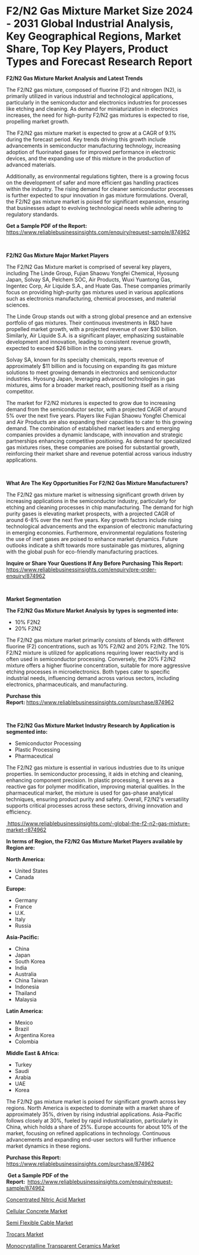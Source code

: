 <p><h1>F2/N2 Gas Mixture Market Size 2024 - 2031 Global Industrial Analysis, Key Geographical Regions, Market Share, Top Key Players, Product Types and Forecast Research Report</h1></p><p><strong>F2/N2 Gas Mixture Market Analysis and Latest Trends</strong></p>
<p><p>The F2/N2 gas mixture, composed of fluorine (F2) and nitrogen (N2), is primarily utilized in various industrial and technological applications, particularly in the semiconductor and electronics industries for processes like etching and cleaning. As demand for miniaturization in electronics increases, the need for high-purity F2/N2 gas mixtures is expected to rise, propelling market growth.</p><p>The F2/N2 gas mixture market is expected to grow at a CAGR of 9.1% during the forecast period. Key trends driving this growth include advancements in semiconductor manufacturing technology, increasing adoption of fluorinated gases for improved performance in electronic devices, and the expanding use of this mixture in the production of advanced materials.</p><p>Additionally, as environmental regulations tighten, there is a growing focus on the development of safer and more efficient gas handling practices within the industry. The rising demand for cleaner semiconductor processes is further expected to spur innovation in gas mixture formulations. Overall, the F2/N2 gas mixture market is poised for significant expansion, ensuring that businesses adapt to evolving technological needs while adhering to regulatory standards.</p></p>
<p><strong>Get a Sample PDF of the Report:&nbsp;</strong> <a href="https://www.reliablebusinessinsights.com/enquiry/request-sample/874962">https://www.reliablebusinessinsights.com/enquiry/request-sample/874962</a></p>
<p>&nbsp;</p>
<p><strong>F2/N2 Gas Mixture Major Market Players</strong></p>
<p><p>The F2/N2 Gas Mixture market is comprised of several key players, including The Linde Group, Fujian Shaowu Yongfei Chemical, Hyosung Japan, Solvay SA, Pelchem SOC, Air Products, Wuxi Yuantong Gas, Ingentec Corp, Air Liquide S.A., and Huate Gas. These companies primarily focus on providing high-purity gas mixtures used in various applications such as electronics manufacturing, chemical processes, and material sciences.</p><p>The Linde Group stands out with a strong global presence and an extensive portfolio of gas mixtures. Their continuous investments in R&D have propelled market growth, with a projected revenue of over $30 billion. Similarly, Air Liquide S.A. is a significant player, emphasizing sustainable development and innovation, leading to consistent revenue growth, expected to exceed $26 billion in the coming years.</p><p>Solvay SA, known for its specialty chemicals, reports revenue of approximately $11 billion and is focusing on expanding its gas mixture solutions to meet growing demands in electronics and semiconductor industries. Hyosung Japan, leveraging advanced technologies in gas mixtures, aims for a broader market reach, positioning itself as a rising competitor.</p><p>The market for F2/N2 mixtures is expected to grow due to increasing demand from the semiconductor sector, with a projected CAGR of around 5% over the next five years. Players like Fujian Shaowu Yongfei Chemical and Air Products are also expanding their capacities to cater to this growing demand. The combination of established market leaders and emerging companies provides a dynamic landscape, with innovation and strategic partnerships enhancing competitive positioning. As demand for specialized gas mixtures rises, these companies are poised for substantial growth, reinforcing their market share and revenue potential across various industry applications.</p></p>
<p>&nbsp;</p>
<p><strong>What Are The Key Opportunities For F2/N2 Gas Mixture Manufacturers?</strong></p>
<p><p>The F2/N2 gas mixture market is witnessing significant growth driven by increasing applications in the semiconductor industry, particularly for etching and cleaning processes in chip manufacturing. The demand for high purity gases is elevating market prospects, with a projected CAGR of around 6-8% over the next five years. Key growth factors include rising technological advancements and the expansion of electronic manufacturing in emerging economies. Furthermore, environmental regulations fostering the use of inert gases are poised to enhance market dynamics. Future outlooks indicate a shift towards more sustainable gas mixtures, aligning with the global push for eco-friendly manufacturing practices.</p></p>
<p><strong>Inquire or Share Your Questions If Any Before Purchasing This Report:</strong> <a href="https://www.reliablebusinessinsights.com/enquiry/pre-order-enquiry/874962">https://www.reliablebusinessinsights.com/enquiry/pre-order-enquiry/874962</a></p>
<p>&nbsp;</p>
<p><strong>Market Segmentation</strong></p>
<p><strong>The F2/N2 Gas Mixture Market Analysis by types is segmented into:</strong></p>
<p><ul><li>10% F2N2</li><li>20% F2N2</li></ul></p>
<p><p>The F2/N2 gas mixture market primarily consists of blends with different fluorine (F2) concentrations, such as 10% F2/N2 and 20% F2/N2. The 10% F2/N2 mixture is utilized for applications requiring lower reactivity and is often used in semiconductor processing. Conversely, the 20% F2/N2 mixture offers a higher fluorine concentration, suitable for more aggressive etching processes in microelectronics. Both types cater to specific industrial needs, influencing demand across various sectors, including electronics, pharmaceuticals, and manufacturing.</p></p>
<p><strong>Purchase this Report:&nbsp;</strong><a href="https://www.reliablebusinessinsights.com/purchase/874962">https://www.reliablebusinessinsights.com/purchase/874962</a></p>
<p>&nbsp;</p>
<p><strong>The F2/N2 Gas Mixture Market Industry Research by Application is segmented into:</strong></p>
<p><ul><li>Semiconductor Processing</li><li>Plastic Processing</li><li>Pharmaceutical</li></ul></p>
<p><p>The F2/N2 gas mixture is essential in various industries due to its unique properties. In semiconductor processing, it aids in etching and cleaning, enhancing component precision. In plastic processing, it serves as a reactive gas for polymer modification, improving material qualities. In the pharmaceutical market, the mixture is used for gas-phase analytical techniques, ensuring product purity and safety. Overall, F2/N2's versatility supports critical processes across these sectors, driving innovation and efficiency.</p></p>
<p><a href="https://www.reliablebusinessinsights.com/-global-the-f2-n2-gas-mixture-market-r874962">&nbsp;https://www.reliablebusinessinsights.com/-global-the-f2-n2-gas-mixture-market-r874962</a></p>
<p><strong>In terms of Region, the F2/N2 Gas Mixture Market Players available by Region are:</strong></p>
<p>
    <p> <strong> North America: </strong>
        <ul>
            <li>United States</li>
            <li>Canada</li>
        </ul>
        </p> 
    <p> <strong> Europe: </strong>
        <ul>
            <li>Germany</li>
            <li>France</li>
            <li>U.K.</li>
            <li>Italy</li>
            <li>Russia</li>
        </ul>
        </p> 
    <p> <strong> Asia-Pacific: </strong>
        <ul>
            <li>China</li>
            <li>Japan</li>
            <li>South Korea</li>
            <li>India</li>
            <li>Australia</li>
            <li>China Taiwan</li>
            <li>Indonesia</li>
            <li>Thailand</li>
            <li>Malaysia</li>
        </ul>
        </p> 
    <p> <strong> Latin America: </strong>
        <ul>
            <li>Mexico</li>
            <li>Brazil</li>
            <li>Argentina Korea</li>
            <li>Colombia</li>
        </ul>
        </p> 
    <p> <strong> Middle East & Africa: </strong>
        <ul>
            <li>Turkey</li>
            <li>Saudi</li>
            <li>Arabia</li>
            <li>UAE</li>
            <li>Korea</li>
        </ul>
    </p>
    </p>
<p><p>The F2/N2 gas mixture market is poised for significant growth across key regions. North America is expected to dominate with a market share of approximately 35%, driven by rising industrial applications. Asia-Pacific follows closely at 30%, fueled by rapid industrialization, particularly in China, which holds a share of 25%. Europe accounts for about 10% of the market, focusing on refined applications in technology. Continuous advancements and expanding end-user sectors will further influence market dynamics in these regions.</p></p>
<p><strong>Purchase this Report: </strong><a href="https://www.reliablebusinessinsights.com/purchase/874962">https://www.reliablebusinessinsights.com/purchase/874962</a></p>
<p>&nbsp;<strong>Get a Sample PDF of the Report:&nbsp;&nbsp;</strong><a href="https://www.reliablebusinessinsights.com/enquiry/request-sample/874962">https://www.reliablebusinessinsights.com/enquiry/request-sample/874962</a></p>
<p><strong></strong></p>
<p><p><a href="https://www.linkedin.com/pulse/strategic-insights-global-concentrated-nitric-acid-market-cwuxe?trackingId=zVS9dA%2BHQe6JsgB8PVwJtw%3D%3D">Concentrated Nitric Acid Market</a></p><p><a href="https://www.linkedin.com/pulse/cellular-concrete-market-essentials-key-players-demand-drivers-wxuse?trackingId=0%2FD82hsrR4%2BgtS48PdoAkQ%3D%3D">Cellular Concrete Market</a></p><p><a href="https://issuu.com/reportprime-2/docs/semi-flexible-cable-market-size-203_5773d62800886d">Semi Flexible Cable Market</a></p><p><a href="https://www.linkedin.com/pulse/trocars-market-global-insights-sales-trends-2024-2031-eljee?trackingId=jmf3%2FPlrT8a5VVIv3lxn8g%3D%3D">Trocars Market</a></p><p><a href="https://www.linkedin.com/pulse/global-monocrystalline-transparent-ceramics-market-focus-sgm7e?trackingId=eAhA72HUSO2CCtGdCCaUwQ%3D%3D">Monocrystalline Transparent Ceramics Market</a></p></p>